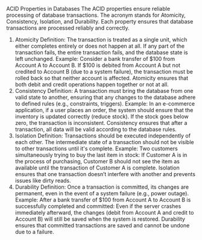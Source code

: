 ACID Properties in Databases
The ACID properties ensure reliable processing of database transactions. The acronym stands for Atomicity, Consistency, Isolation, and Durability. Each property ensures that database transactions are processed reliably and correctly.

1. Atomicity
Definition: The transaction is treated as a single unit, which either completes entirely or does not happen at all. If any part of the transaction fails, the entire transaction fails, and the database state is left unchanged.
Example: Consider a bank transfer of $100 from Account A to Account B.
If $100 is debited from Account A but not credited to Account B (due to a system failure), the transaction must be rolled back so that neither account is affected.
Atomicity ensures that both debit and credit operations happen together or not at all.
2. Consistency
Definition: A transaction must bring the database from one valid state to another, ensuring that any changes to the database adhere to defined rules (e.g., constraints, triggers).
Example: In an e-commerce application, if a user places an order, the system should ensure that the inventory is updated correctly (reduce stock). If the stock goes below zero, the transaction is inconsistent.
Consistency ensures that after a transaction, all data will be valid according to the database rules.
3. Isolation
Definition: Transactions should be executed independently of each other. The intermediate state of a transaction should not be visible to other transactions until it's complete.
Example: Two customers simultaneously trying to buy the last item in stock:
If Customer A is in the process of purchasing, Customer B should not see the item as available until the transaction of Customer A is complete.
Isolation ensures that one transaction doesn’t interfere with another and prevents issues like dirty reads.
4. Durability
Definition: Once a transaction is committed, its changes are permanent, even in the event of a system failure (e.g., power outage).
Example: After a bank transfer of $100 from Account A to Account B is successfully completed and committed:
Even if the server crashes immediately afterward, the changes (debit from Account A and credit to Account B) will still be saved when the system is restored.
Durability ensures that committed transactions are saved and cannot be undone due to a failure.
